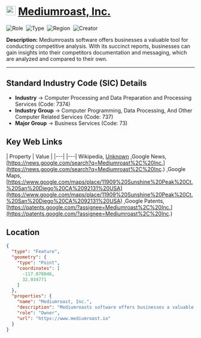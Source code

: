 
# <img src="https://www.mediumroast.io/favicon.png" alt="Mediumroast, Inc. Logo" height="25px" title="Mediumroast, Inc." />  [Mediumroast, Inc.](https://www.mediumroast.io) 


![Role](https://img.shields.io/badge/Role-Owner-blue?style=for-the-badge)&nbsp;&nbsp;![Type](https://img.shields.io/badge/Type-Private-blue?style=for-the-badge)&nbsp;&nbsp;![Region](https://img.shields.io/badge/Region-AMER-blue?style=for-the-badge)&nbsp;&nbsp;![Creator](https://img.shields.io/badge/Creator-Michael%20Hay-blue?style=for-the-badge)

**Description:** Mediumroasts software offers businesses a valuable tool for conducting competitive analysis. With its succinct reports, businesses can gain insights into their competitors documentation and messaging, which are analyzed and compared to their own.

---


## Standard Industry Code (SIC) Details

* **Industry** &#8594; Computer Processing and Data Preparation and Processing Services (Code: 7374)
* **Industry Group** &#8594; Computer Programming, Data Processing, And Other Computer Related Services (Code: 737)
* **Major Group** &#8594; Business Services (Code: 73)


## Key Web Links

 | Property | Value | 
 |---|  |---| 
Wikipedia, [Unknown](Unknown) ,Google News, [https://news.google.com/search?q=Mediumroast%2C%20Inc.](https://news.google.com/search?q=Mediumroast%2C%20Inc.) ,Google Maps, [https://www.google.com/maps/place/11909%20Sunshine%20Peak%20Ct.%20San%20Diego%20CA%2092131%20USA](https://www.google.com/maps/place/11909%20Sunshine%20Peak%20Ct.%20San%20Diego%20CA%2092131%20USA) ,Google Patents, [https://patents.google.com/?assignee=Mediumroast%2C%20Inc.](https://patents.google.com/?assignee=Mediumroast%2C%20Inc.) 

## Location
```geojson
{
  "type": "Feature",
  "geometry": {
    "type": "Point",
    "coordinates": [
      -117.078046,
      32.934771
    ]
  },
  "properties": {
    "name": "Mediumroast, Inc.",
    "description": "Mediumroasts software offers businesses a valuable tool for conducting competitive analysis. With its succinct reports, businesses can gain insights into their competitors documentation and messaging, which are analyzed and compared to their own.",
    "role": "Owner",
    "url": "https://www.mediumroast.io"
  }
}
```